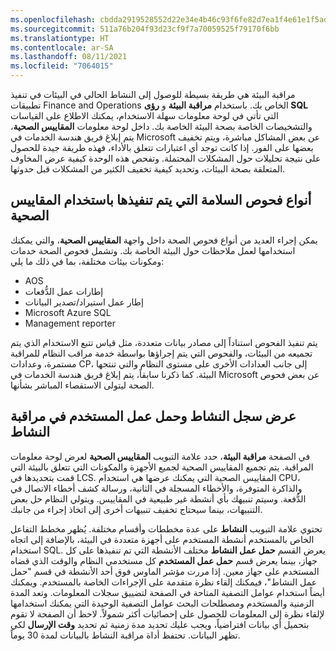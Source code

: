 ```yaml
---
ms.openlocfilehash: cbdda2919528552d22e34e4b46c93f6fe82d7ea1f4e61e1f5ad029e689dbdddf
ms.sourcegitcommit: 511a76b204f93d23cf9f7a70059525f79170f6bb
ms.translationtype: HT
ms.contentlocale: ar-SA
ms.lasthandoff: 08/11/2021
ms.locfileid: "7064015"
---
```

مراقبة البيئة هي طريقة بسيطة للوصول إلى النشاط الحالي في البيئات في تنفيذ تطبيقات Finance and Operations الخاص بك. باستخدام **مراقبة البيئة** و **رؤى SQL** التي تأتي في لوحة معلومات سهلة الاستخدام، يمكنك الاطلاع على القياسات والتشخيصات الخاصة بصحة البيئة الخاصة بك. داخل لوحة معلومات **المقاييس الصحية**، يتم إبلاغ فريق هندسة الخدمات في Microsoft عن بعض المشاكل مباشرة، ويتم تخفيف بعضها على الفور. إذا كانت توجد أي اعتبارات تتعلق بالأداء، فهذه طريقة جيدة للحصول على نتيجة تحليلات حول المشكلات المحتملة.
وتفحص هذه الوحدة كيفية عرض المخاوف المتعلقة بصحة البيئات، وتحديد كيفية تخفيف الكثير من المشكلات قبل حدوثها. 

## <a name="types-of-health-checks-performed-with-health-metrics"></a>أنواع فحوص السلامة التي يتم تنفيذها باستخدام المقاييس الصحية

يمكن إجراء العديد من أنواع فحوص الصحة داخل واجهة **المقاييس الصحية**، والتي يمكنك استخدامها لعمل ملاحظات حول البيئة الخاصة بك. وتشمل فحوص الصحة خدمات ومكونات بيئات مختلفة، بما في ذلك ما يلي:

-   AOS
-   إطارات عمل الدُّفعات
-   إطار عمل استيراد/تصدير البيانات
-   Microsoft Azure SQL
-   Management reporter

يتم تنفيذ الفحوص استناداً إلى مصادر بيانات متعددة، مثل قياس تتبع الاستخدام الذي يتم تجميعه من البيئات، والفحوص التي يتم إجراؤها بواسطة خدمة مراقب النظام للمراقبة مستمرة، وعدادات CP، إلى جانب العدادات الأخرى على مستوى النظام والتي تنتجها البيئة. كما ذكرنا سابقاً، يتم إبلاغ فريق هندسة الخدمات في Microsoft عن بعض فحوص الصحة ليتولى الاستقصاء المباشر بشأنها.

## <a name="viewing-the-activity-log-and-the-user-load-in-the-activity-monitor"></a>عرض سجل النشاط وحمل عمل المستخدم في مراقبة النشاط

في الصفحة **مراقبة البيئة**، حدد علامة التبويب **المقاييس الصحية** لعرض لوحة معلومات المراقبة. يتم تجميع المقاييس الصحية لجميع الأجهزة والمكونات التي تتعلق بالبيئة التي قمت بتحديدها في LCS. المقاييس الصحية التي يمكنك عرضها هي استخدام CPU، والذاكرة المتوفرة، والأخطاء المسجلة في الثانية، ورسالة كشف أخطاء الاتصال في الدُّفعة. وسيتم تنبيهك بأي أنشطة غير طبيعية في المقاييس. ويتولي النظام حل بعض التنبيهات، بينما سيحتاج تخفيف تنبيهات أخرى إلى اتخاذ إجراء من جانبك.

تحتوي علامة التبويب **النشاط** على عدة مخططات وأقسام مختلفة. يُظهر مخطط التفاعل الخاص بالمستخدم أنشطة المستخدم على أجهزة متعددة في البيئة، بالإضافة إلى اتجاه استخدام SQL. يعرض القسم **حمل عمل النشاط** مختلف الأنشطة التي تم تنفيذها على كل جهاز، بينما يعرض قسم **حمل عمل المستخدم** كل مستخدمي النظام والوقت الذي قضاه المستخدم على جهاز معين. إذا مررت مؤشر الماوس فوق أحد الأنشطة في قسم "حمل عمل النشاط"، فيمكنك إلقاء نظرة متقدمة على الإجراءات الخاصة بالمستخدم. ويمكنك أيضاً استخدام عوامل التصفية المتاحة في الصفحة لتضييق سجلات المعلومات. وتعد المدة الزمنية والمستخدم ومصطلحات البحث عوامل التصفية الوحيدة التي يمكنك استخدامها لإلقاء نظرة إلى المعلومات للحصول على إحصائيات أكثر شمولاً. لاحظ أن الصفحة لا تقوم بتحميل أي بيانات افتراضياً، ويجب عليك تحديد مدة زمنية ثم تحديد **وقت الإرسال** لكي تظهر البيانات.
تحتفظ أداة مراقبة النشاط بالبيانات لمدة 30 يوماً.
